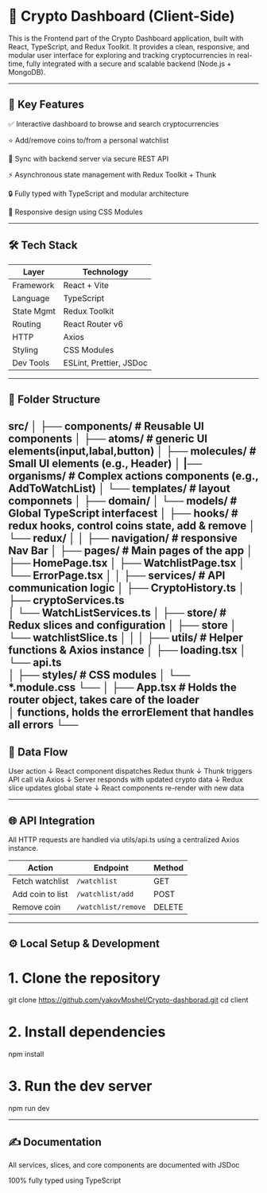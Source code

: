 # 🧩 Crypto Dashboard (Client-Side)

This is the Frontend part of the Crypto Dashboard application, built with React, TypeScript, and Redux Toolkit. It provides a clean, responsive, and modular user interface for exploring and tracking cryptocurrencies in real-time, fully integrated with a secure and scalable backend (Node.js + MongoDB).

---

## 🚀 Key Features

✅ Interactive dashboard to browse and search cryptocurrencies

⭐ Add/remove coins to/from a personal watchlist

🔁 Sync with backend server via secure REST API

⚡ Asynchronous state management with Redux Toolkit + Thunk

🔒 Fully typed with TypeScript and modular architecture

🎨 Responsive design using CSS Modules

---

## 🛠️ Tech Stack

| Layer      | Technology              |
| ---------- | ----------------------- |
| Framework  | React + Vite            |
| Language   | TypeScript              |
| State Mgmt | Redux Toolkit           |
| Routing    | React Router v6         |
| HTTP       | Axios                   |
| Styling    | CSS Modules             |
| Dev Tools  | ESLint, Prettier, JSDoc |

---

## 📁 Folder Structure

src/
│
├── components/             # Reusable UI components
│   ├── atoms/              # generic UI elements(input,labal,button)
│   ├── molecules/          # Small UI elements (e.g., Header)
│   |── organisms/          # Complex actions components (e.g., AddToWatchList)
│   └── templates/          # layout componnets
│
├── domain/
│   └── models/             # Global TypeScript interfacest
│
├── hooks/                  # redux hooks, control coins state, add & remove
│    └── redux/
│
│
├── navigation/             # responsive Nav Bar 
│
├── pages/                  # Main pages of the app
│   ├── HomePage.tsx
│   ├── WatchlistPage.tsx
│   └── ErrorPage.tsx
│
│
├── services/               # API communication logic
│    ├── CryptoHistory.ts
│    ├── cryptoServices.ts         
│    └── WatchListServices.ts
│
├── store/                  # Redux slices and configuration
│    ├── store
│    └── watchlistSlice.ts
│
│
│
├── utils/                  # Helper functions & Axios instance 
│   ├── loading.tsx 
│   └── api.ts               
│
├── styles/                 # CSS modules
│   └── *.module.css
└──
 │
 ├── App.tsx                # Holds the router object, takes care of the loader  
 │                            functions, holds the errorElement that handles all errors
 └──                  
---

## 🔁 Data Flow

User action
  ↓
React component dispatches Redux thunk
  ↓
Thunk triggers API call via Axios
  ↓
Server responds with updated crypto data
  ↓
Redux slice updates global state
  ↓
React components re-render with new data

---

## 🌐 API Integration
All HTTP requests are handled via utils/api.ts using a centralized Axios instance.

| Action           | Endpoint            | Method |
| ---------------- | ------------------- | ------ |
| Fetch watchlist  | `/watchlist`        | GET    |
| Add coin to list | `/watchlist/add`    | POST   |
| Remove coin      | `/watchlist/remove` | DELETE |

---

## ⚙️ Local Setup & Development

# 1. Clone the repository
git clone https://github.com/yakovMoshel/Crypto-dashborad.git
cd client

# 2. Install dependencies
npm install

# 3. Run the dev server
npm run dev

---

## ✍️ Documentation
All services, slices, and core components are documented with JSDoc

100% fully typed using TypeScript

